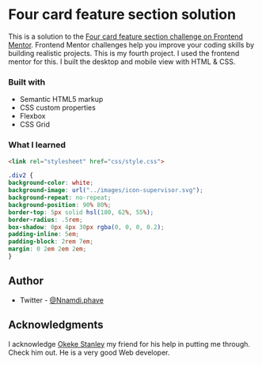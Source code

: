 # Four card feature section solution

This is a solution to the [Four card feature section challenge on Frontend Mentor](https://www.frontendmentor.io/challenges/four-card-feature-section-weK1eFYK). Frontend Mentor challenges help you improve your coding skills by building realistic projects. 
This is my fourth project. I used the frontend mentor for this. I built the desktop and mobile view with HTML & CSS.

### Built with

- Semantic HTML5 markup
- CSS custom properties
- Flexbox
- CSS Grid


### What I learned

```html
<link rel="stylesheet" href="css/style.css">
```
```css
.div2 {
background-color: white;
background-image: url("../images/icon-supervisor.svg");
background-repeat: no-repeat;
background-position: 90% 80%;
border-top: 5px solid hsl(180, 62%, 55%);
border-radius: .5rem;
box-shadow: 0px 4px 30px rgba(0, 0, 0, 0.2);
padding-inline: 5em;
padding-block: 2rem 7em;
margin: 0 2em 2em 2em;
}
```

## Author

- Twitter - [@Nnamdi.phave](https://www.twitter.com/Nnamdi.phave)

## Acknowledgments

I acknowledge [Okeke Stanley](https://codestan.netlify.app/) my friend for his help in putting me through. Check him out. He is a very good Web developer. 

